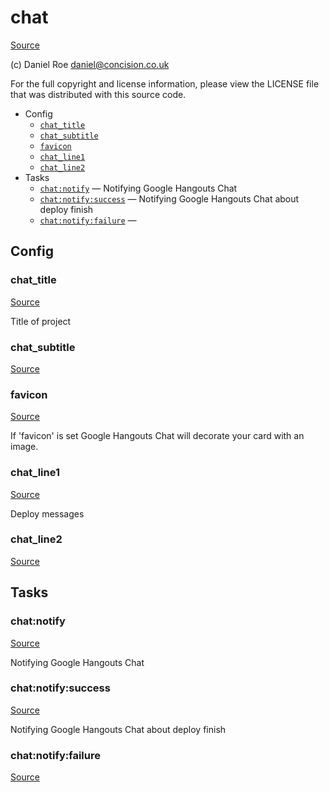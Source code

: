 <!-- DO NOT EDIT THIS FILE! -->
<!-- Instead edit contrib/chat.php -->
<!-- Then run bin/docgen -->

# chat

[Source](/contrib/chat.php)

(c) Daniel Roe <daniel@concision.co.uk>

For the full copyright and license information, please view the LICENSE
file that was distributed with this source code.


* Config
  * [`chat_title`](#chat_title)
  * [`chat_subtitle`](#chat_subtitle)
  * [`favicon`](#favicon)
  * [`chat_line1`](#chat_line1)
  * [`chat_line2`](#chat_line2)
* Tasks
  * [`chat:notify`](#chat:notify) — Notifying Google Hangouts Chat
  * [`chat:notify:success`](#chat:notify:success) — Notifying Google Hangouts Chat about deploy finish
  * [`chat:notify:failure`](#chat:notify:failure) — 

## Config
### chat_title
[Source](/contrib/chat.php#L13)

Title of project

### chat_subtitle
[Source](/contrib/chat.php#L17)



### favicon
[Source](/contrib/chat.php#L20)

If 'favicon' is set Google Hangouts Chat will decorate your card with an image.

### chat_line1
[Source](/contrib/chat.php#L23)

Deploy messages

### chat_line2
[Source](/contrib/chat.php#L24)




## Tasks
### chat:notify
[Source](/contrib/chat.php#L27)

Notifying Google Hangouts Chat



### chat:notify:success
[Source](/contrib/chat.php#L70)

Notifying Google Hangouts Chat about deploy finish



### chat:notify:failure
[Source](/contrib/chat.php#L113)





